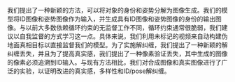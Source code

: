 我们提出了一种新颖的方法，可以将对象的身份和姿势分解为图像生成。我们的模型将ID图像和姿势图像作为输入，并生成具有ID图像和姿势图像的身份的输出图像。与以前大多数依赖循环约束的无监督工作不同，循环约束通常很脆弱，我们建议以自我监督的方式学习这一点。具体来说，我们利用未标记的视频来自动构建伪地面真相目标以直接监督我们的模型。为了实施解纠缠，我们提出了一种新颖的解纠缠丢失，并且为了提高真实感，我们提出了一种像素验证丢失，其中生成的图像的像素必须追溯到ID输入。与现有方法相比，我们对合成图像和真实图像进行了广泛的实验，以证明改进的真实感，多样性和ID/pose解纠缠。
